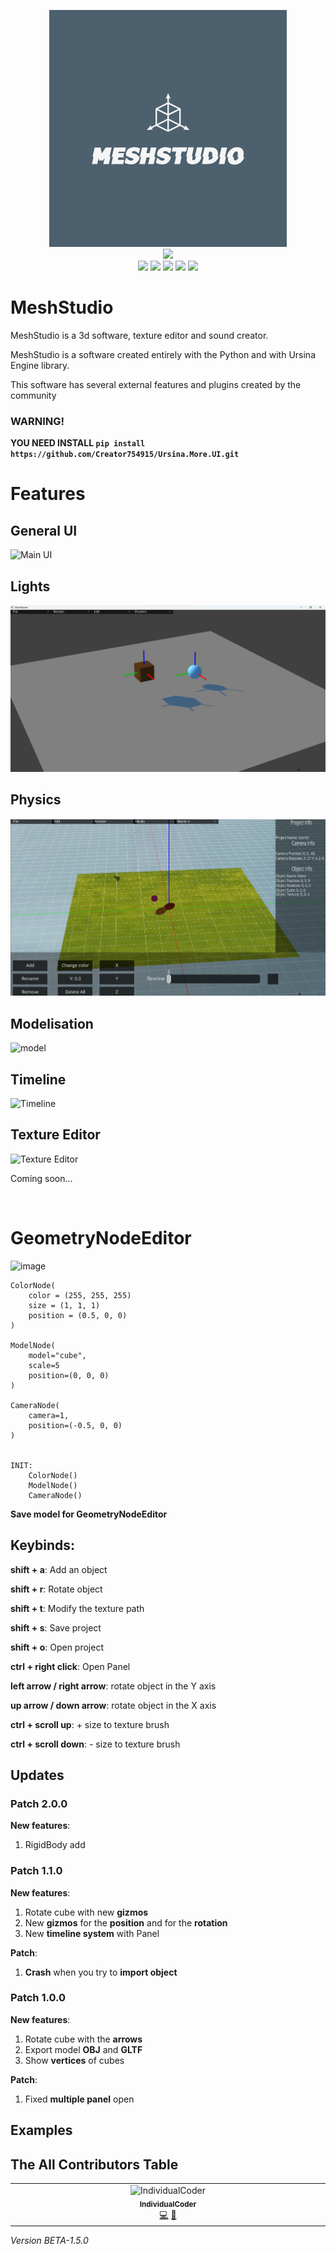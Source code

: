 <p align="center">
  <img src="meshstudio_logo.png">
  <br>
  <img src="https://img.shields.io/badge/Version-1.5.0.0-green?style=for-the-badge">
  <br>
  <img src="https://img.shields.io/badge/Author-Creator754915-blue?style=flat-square">
  <img src="https://img.shields.io/badge/Open%20Source-Yes-darkgreen?style=flat-square">
  <img src="https://img.shields.io/badge/Maintained%3F-Yes-lightblue?style=flat-square">
  <img src="https://img.shields.io/badge/Written%20In-Python-darkcyan?style=flat-square">
  <img src="https://hits.seeyoufarm.com/api/count/incr/badge.svg?url=https%3A%2F%2Fgithub.com%2FCreator754915%2FMeshStudio&title=Visitors&edge_flat=false"/></a>
</p>

# MeshStudio
MeshStudio is a 3d software, texture editor and sound creator.

MeshStudio is a software created entirely with the Python and with Ursina Engine library.

This software has several external features and plugins created by the community

### **WARNING!** 

**YOU NEED INSTALL ```pip install https://github.com/Creator754915/Ursina.More.UI.git```**

# Features

<h2>General UI</h2>

![Main UI](https://github.com/Creator754915/MeshStudio/assets/106489587/594d9224-5d48-42aa-aea6-8b295c743d05)


<h2>Lights</h2>

<img src="Features/lights.png">

<h2>Physics</h2>

<img src="Features/physics.png">

<h2>Modelisation</h2>

![model](https://github.com/Creator754915/MeshStudio/assets/106489587/47d05ec8-ba7e-45b2-ae47-f624e8691627)

<h2>Timeline</h2>

![Timeline](https://github.com/Creator754915/MeshStudio/assets/106489587/88f59e51-8996-432a-a636-745f3b45d85c)

<h2>Texture Editor</h2>

![Texture Editor](https://github.com/Creator754915/MeshStudio/assets/106489587/82d9cae4-7b41-4da3-8009-9d6dc23063e8)

<p>Coming soon...</p>

<br>

# GeometryNodeEditor

![image](https://github.com/Creator754915/MeshStudio/assets/106489587/ef4122e5-5047-4ae9-8385-a52e6e2ce00a)

```
ColorNode(
    color = (255, 255, 255)
    size = (1, 1, 1)
    position = (0.5, 0, 0)
)
    
ModelNode(
    model="cube",
    scale=5
    position=(0, 0, 0)
)

CameraNode(
    camera=1,
    position=(-0.5, 0, 0)
)


INIT:
    ColorNode()
    ModelNode()
    CameraNode()
```

**Save model for GeometryNodeEditor**


## Keybinds:

  **shift + a**: Add an object

  **shift + r**: Rotate object
  
  **shift + t**: Modify the texture path
  
  **shift + s**: Save project
  
  **shift + o**: Open project

  **ctrl + right click**: Open Panel

  **left arrow / right arrow**: rotate object in the Y axis

  **up arrow / down arrow**: rotate object in the X axis

  **ctrl + scroll up**: + size to texture brush
  
  **ctrl + scroll down**: - size to texture brush

## Updates

### Patch 2.0.0
**New features**:
  1. RigidBody add

### Patch 1.1.0

**New features**:
   1. Rotate cube with new **gizmos**
   2. New **gizmos** for the **position** and for the **rotation**
   3. New **timeline system** with Panel

**Patch**:
   1. **Crash** when you try to **import object**


### Patch 1.0.0

**New features**:
   1. Rotate cube with the **arrows**
   2. Export model **OBJ** and **GLTF**
   3. Show **vertices** of cubes 

**Patch**:
   1. Fixed **multiple panel** open

## Examples

## The All Contributors Table

<table>
  <tbody>
    <tr>
      <td align="center" valign="top" width="14.28%"><a><img src="https://avatars.githubusercontent.com/u/121798131?v=4" width="100px;" alt="IndividualCoder"/><br /><sub><b>IndividualCoder</b></sub></a><br /><a href="https://github.com/IndividualCoder" title="Developper">💻</a> <a href="#talk-kentcdodds" title="Talks">📢</a></td>
    </tr>
  </tbody>
</table>


*Version BETA-1.5.0*
